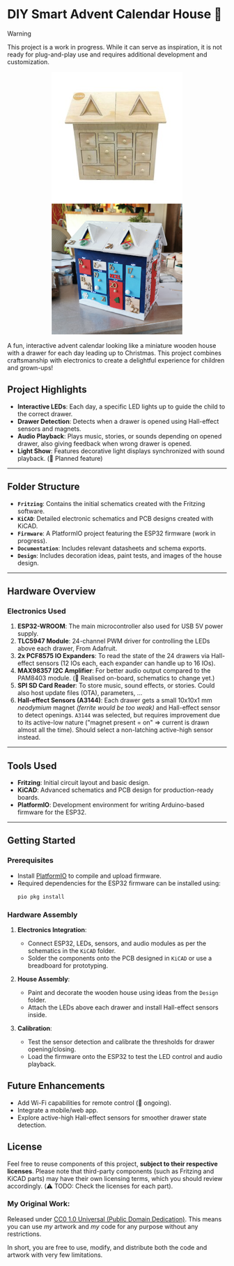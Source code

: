 # DIY Smart Advent Calendar House 🎄

> [!WARNING]  
> This project is a work in progress. While it can serve as inspiration, it is not ready for plug-and-play use and requires additional development and customization.

<div align="center">
  <img src="Documentation/Assets/3700408338701_3.jpg" alt="Crealia Wooden Advent Calendar House" width="300px">
  <img src="Documentation/Assets/IMG_20241201_165726.jpg" alt="Crealia Wooden Advent Calendar House" width="300px">
</div>

A fun, interactive advent calendar looking like a miniature wooden house with a drawer for each day leading up to Christmas. This project combines craftsmanship with electronics to create a delightful experience for children and grown-ups!

## Project Highlights

- **Interactive LEDs**: Each day, a specific LED lights up to guide the child to the correct drawer.
- **Drawer Detection**: Detects when a drawer is opened using Hall-effect sensors and magnets.
- **Audio Playback**: Plays music, stories, or sounds depending on opened drawer, also giving feedback when wrong drawer is opened.
- **Light Show**: Features decorative light displays synchronized with sound playback. (🚧 Planned feature)

---

## Folder Structure

- **`Fritzing`**: Contains the initial schematics created with the Fritzing software.
- **`KiCAD`**: Detailed electronic schematics and PCB designs created with KiCAD.
- **`Firmware`**: A PlatformIO project featuring the ESP32 firmware (work in progress).
- **`Documentation`**: Includes relevant datasheets and schema exports.
- **`Design`**: Includes decoration ideas, paint tests, and images of the house design.

---

## Hardware Overview

### Electronics Used
1. **ESP32-WROOM**: The main microcontroller also used for USB 5V power supply.
2. **TLC5947 Module**: 24-channel PWM driver for controlling the LEDs above each drawer, From Adafruit.
3. **2x PCF8575 IO Expanders**: To read the state of the 24 drawers via Hall-effect sensors (12 IOs each, each expander can handle up to 16 IOs).
4. **MAX98357 I2C Amplifier**: For better audio output compared to the PAM8403 module. (🚧 Realised on-board, schematics to change yet.)
5. **SPI SD Card Reader**: To store music, sound effects, or stories. Could also host update files (OTA), parameters, ...
6. **Hall-effect Sensors (A3144)**: Each drawer gets a small 10x10x1 mm *neodymium* magnet *(ferrite would be too weak)* and Hall-effect sensor to detect openings. `A3144` was selected, but requires improvement due to its active-low nature ("magnet present = on" ⇒ current is drawn almost all the time). Should select a non-latching active-high sensor instead.

---

## Tools Used

- **Fritzing**: Initial circuit layout and basic design.
- **KiCAD**: Advanced schematics and PCB design for production-ready boards.
- **PlatformIO**: Development environment for writing Arduino-based firmware for the ESP32.

---

## Getting Started

### Prerequisites
- Install [PlatformIO](https://platformio.org/) to compile and upload firmware.
- Required dependencies for the ESP32 firmware can be installed using:
  ```bash
  pio pkg install
  ```

### Hardware Assembly
1. **Electronics Integration**:
   - Connect ESP32, LEDs, sensors, and audio modules as per the schematics in the `KiCAD` folder.
   - Solder the components onto the PCB designed in `KiCAD` or use a breadboard for prototyping.

2. **House Assembly**:
   - Paint and decorate the wooden house using ideas from the `Design` folder.
   - Attach the LEDs above each drawer and install Hall-effect sensors inside.

3. **Calibration**:
   - Test the sensor detection and calibrate the thresholds for drawer opening/closing.
   - Load the firmware onto the ESP32 to test the LED control and audio playback.

## Future Enhancements

- Add Wi-Fi capabilities for remote control (🚧 ongoing).
- Integrate a mobile/web app.
- Explore active-high Hall-effect sensors for smoother drawer state detection.

## License

Feel free to reuse components of this project, **subject to their respective licenses**. Please note that third-party components (such as Fritzing and KiCAD parts) may have their own licensing terms, which you should review accordingly. (⚠️ TODO: Check the licenses for each part).

### My Original Work:

Released under [CC0 1.0 Universal (Public Domain Dedication)](https://creativecommons.org/publicdomain/zero/1.0/). This means you can use *my* artwork and *my* code for any purpose without any restrictions.

In short, you are free to use, modify, and distribute both the code and artwork with very few limitations.
